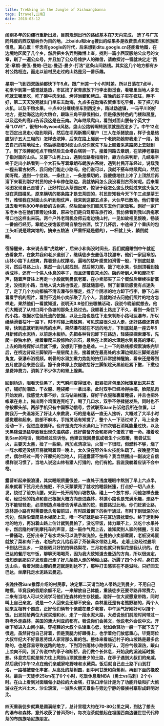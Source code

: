 ```yaml
---
title: Trekking in the Jungle of Xishuangbanna
tags: [travel,云南]
date: 2018-03-12
---
```


#### 阔别多年的边疆行重新出发，目前规划出行的路线基本在7天内完成， 选了与广东同纬度的西双版纳作为目的地，上baidu和bing搜出的结果多是收费景点和旅游团信息，真心累！怀念有google的时代，后来想到ditu.google.cn还能看地图，在边境地区爬了几个乡，然后把乡名弄到微博上查，找到一篇小西双版纳公众号的文章，刷了一遍公众号，并且加了公众号维护人的微信，请教探讨一番就决定走“西定-章朗-曼佤-曼帕-巴达-曼迈-曼夕-打洛”这条山间路线。其实这几个地方都有乡村公路相连，而走以前村民走过的山路是另一番乐趣。

#### 星期一飞到西双版纳都快下午5点，跟广州差一个小时时差。所以日落在7点半，初来乍到第一感觉就是热，市区找了家青旅放下行李出街觅食，看哪里当地人多去吃就去哪里吃，吃了碗牛肉米线、烤非洲鲫和烤瓜。夜晚的蚊子实在疯狂，睡不好，第二天天没亮就出门坐车去勐海，九点多在勐海农贸集市吃早餐，买了把刀和火机，以及干粮水果。十点40分继续坐车到西定乡，路过勐遮镇，一马平川的好地方，是勐海这边的大粮仓，跟珠三角平原很相似，但是傣族特色的门楼和房屋，以及远处的高山告诉我这是在云南。汽车继续爬山，看到对面山腰有个英文字母“LOVE”，很有Hollywood风格，盘山公路转啊转到顶就是西定乡了。中午12点在西定出发走小路到坝丙，然后在坝丙新寨问屠户（三人在杀猪放血，样子也是络腮胡子五大三粗的）怎样去浓捧，后来在路上碰到一个老奶奶她带我走了一段，她去自己的茶地松土，然后她指着对面山头说你就先下后上顺着采茶路爬上去就到了。到了浓捧就吃点干粮然后去金塔白塔转一下。接着问路去章朗，在浓捧老寨指了指对面的山头。又要下山再上山，遇到岔路看指南针，靠方向来判断，几经艰辛终于走出小路看到一个大石头写着章朗布朗族古茶树，遇到村民开车经过，说载我一程去看古树茶，我问他们能走小路吗，他们说可以，我就不搭车继续爬山，然后爬呀爬，遇到一个岔路，一条往上，一条是横切的，我傻傻地往上冲了上顶然后再溜下来看到刚才村民的皮卡车停在路边，我就纳闷怎么我没看到古茶树呢。后来看地图发现自己走错了，正好村民从茶园出来，惊讶于我怎么这么快就过来这头但又没在茶园碰见，原来横切的那条路才是去茶园的，村民告知我今天下午三点是茶王节，难怪我在对面山头听到炮仗声，我来到这都五点多，大伙早已散场。他们带我进去看号称800年树龄的古树茶，然后就坐他们顺风车去他们家做客。刚好一家广东老乡也在他们家旁边住着，原来他们是自驾房车旅行的，我仿佛看到我以后拖家带口也这样出来玩。两个户外老司机会师云南边境山村，一见如故相见恨晚，畅谈一番旅行经历。章朗之夜饱饭后喝自酿包谷酒，饮了几杯后，中途来了个重庆的包工头听说是建宾馆的，搞来五粮液（严重怀疑是假的），一杯就上头，躺倒就睡。      

#### 宿醉醒来，本来说去看“虎跳峡”，后来小和尚没时间去，我们就磨蹭到中午就近去看象井，在象井我和老乡道别了，继续徒步去曼佤寻找瀑布，他们一家回章朗。山林小路下山很爽，靠着登山杖撑地，遍地的枯叶感觉如滑雪一般，下到底就是河，然后寻路上山，果然一会儿就找到，然后努力爬，饿了吃水果，快到顶看到独树成林，还有一个供人休息的亭子，而且还带自来水的。隐约听到人声和摩托车声，随着声音往上再走一小段就到曼佤老寨，在小卖部买了三个蛋然后继续往新寨走，没找到小路，当地人说大路也很近，那就随意吧，到了新寨后感觉有点迷失了，走了几个方向都搞不清去瀑布往哪走，找了个阴凉的地方卸下行李，静下心来看看手机的照片，看到不远处小卖部聚了几个人，我就跑过去问他们照片的地方怎样走，果然他们一看就知道，说明天3.8他们去哪搞活动，我说今晚前就想去，他们大概说了从村口两个鱼塘的那条土路过去。我顺着土路走了不久，看到一条往下的小路，根据水往低处流的依据，以及土路也是往下走来判断小路可达瀑布，所以继续滑着枯叶一路下，时不时碰上蜘蛛网，可见这路很久没人走，还好路痕还算清晰，快到底就听到响亮的水声，果然瀑布就在不远的地方，下到底就是一座去年5月新修的水泥桥，以前是木板桥。先把各种背包卸下在路边，轻装探探索瀑布，先爬一段独木桥，接着攀爬三段惊险的岩石，最后在上面的水潭趟水到最高的瀑布，上去的路线探好以后就下撤，没想到下撤也是难。一上一下的路线都探索演练完毕后，在桥边背起三脚架再一层层爬上去，接着就在最高处的水潭边架起三脚架选好角度，录瀑布浴视频，刺骨的水温加重力势能的拍打非常提神醒脑，看来还是等到五月底那会来更合适。擦干身体穿上衣服收拾好三脚架趁天黑前赶紧下撤，下撤也是费神费力，消耗了不少体力和肾上腺素。

#### 回到桥边，眼看天快黑了，天气瞬间变得很冷，赶紧把背包里的帐篷拿出来并支好，铺好防潮垫，干衣服、睡袋都一一拿出来，此时双手已经冷得抽搐，脸部肌肉开始发麻，我感觉大事不妙，立马钻进帐篷，穿好干衣服和裹着睡袋，并且也把外帐罩在身上，掏出两个鸡蛋连壳吃了，喝了几口水，双手不停揉搓发热，同时也不停按摩头部。两部手机只有中国移动信号，尝试联系Sam告诉他我所在位置，以防我万一失温冻死了好让人来救我，巧的是电话一直无人接听，大概过了大半小时感觉暖和起来，脸部不麻木，手指灵活有知觉了，整个人一下活过来了，马上全身活动一下，促进血液循环。也许是洗完冷水澡和上下四次岩石消耗能量过快，以及天黑降温迅猛导致我出现失温病症，还好装备齐全和那两个蛋救了我一命。接着收到Sam的电话，我把经过告诉他，他建议我回曼佤或者生个火取暖，我尝试生火，主要天太黑，捡了一些柴，再加点清凉油，火苗一下很旺，但燃料不够，烧了一阵水都还没烧开将就喝着顶一晚上，太久没在野外生火技能生疏了。夜晚星河灿烂，偶尔经过一两个开摩托的当地人，问道露营不怕吗？我当然摆出一副淡定自信模样说习惯了。当地人说这山林有猎人打猎的，他们有枪。我说我躺着应该不会中枪。

#### 露营听起来很浪漫，其实睡眠质量很差，一直处于浅度睡眠中熬到了早上六点半，起来就着下弦月光去施肥，不久天蒙蒙亮了就收拾睡袋帐篷，打点好一切八点出发，绕过了前方山腰，来到一处开阔的山坡牧场，碰上一个放牛郎，问他怎样去曼帕，经过他的指点和自己根据大概方向走进森林，林道小路也是充满乐趣，走路千万不能轻轻走，必须制造点噪音告诉草丛里的蛇，我要路过此地，你们赶紧让路，这林道小路有时需要低头匍匐前进，有时踩着倒下的树干通过，有时下到很深的水沟边，然后沿着简易木梯爬上去，唯一不好就是蚊子在耳边骚扰着你。终于走到种地的地方，再沿着山路上估计就到曼帕了，没吃早饭，体力跟不上，又吃个水果补补，然后隐约听到摩托车的声音，就一鼓作气爬上去，谁知爬到人家的猪圈，引起一番骚动，还好出来了有水龙头可以洗手和洗脸。在曼帕小卖部煮面，老板没鸡蛋就放了菜和肉下去，老板的女儿给我添了茶装满水带路上喝。 走着土路经过曼坝卡到达巴达乡，一路很晒只好拍拍驿路梨花，三月初也就只有梨花是我认识的。在巴达的餐厅吃午饭，聊聊天喝喝茶，因为我大致知道去曼迈的方向，所以很淡定，谁知走到那边才发现自己走了好几条猎人走的崎岖山路，折腾了四个小时，身在这边山头，看着对面山腰的曼迈就是到达不了，那种打击感实在不是滋味。只好回去巴达，坐摩托走水泥路去曼迈。

#### 夜晚住宿Sam推荐介绍的村民家，决定第二天请当地人带路走到曼夕，不用自己瞎摸，毕竟我的假期余额不足，一来解放自己体能，重装徒步还要寻路非常费力，二来有当地人可以交流学习他们在森林的生存技能。刚好一位大叔愿意带路，同时叫上自己亲友，说是一个人回来会无聊不安全，森林里还是有老熊野猪的，两个人回来互相有个照应，正好他们俩有个亲戚在曼夕老寨，中午运气好刚好可以蹭个饭。出发前给两位大叔买烟和水，走了一段水泥大路，大叔说他们前段时间带过一群老外走森林，美国的澳大利亚的都有。我说你们会英文，他说老外会说中文。开始下坡进入山间小路，穿拖鞋的大叔个头矮重心低，犹如会轻功一般一下就下去了很远，虽然背包自己背着，但是我腿力好跟得上，也学着他们放低重心，毕竟两位大叔年纪大不好意思劳烦人家背那么重的包。整体来看临近村子的山坡路是最多岔路的，也是容易导致迷路的地方，下到河谷雨林小路很好认，河谷气候湿热，跟山上凉爽不同，到了传说中的亭子和断桥，我们做个长休息，开始我的溪流延时摄影。休息完后就是努力往上爬到山顶就是曼夕的土路，在亭子遇到大叔们的亲戚，然后我们中午12点在他们亲戚家吃野味和水蕨菜。饭后就自己走土路下山到打洛，一路植被变化丰富，从高处的茶树圆，到中间甘蔗和芭蕉树，再到下面的橡胶林。最后一天徒步25km花了6个小时，吃饭休息看NBA（勇士vs马刺）2个小时。在山上看到对面缅甸小勐拉的大金塔，打洛口岸估计是为了功能升级和扩大旅游业在大兴土木，沙尘滚滚，一派热火朝天景象与旁边宁静的傣族村寨形成鲜明对比。

#### 四天重装徒步就算是圆满结束了，总计里程大约在70-80公里之间，到达了想去的瀑布和森林，意外收获了普洱茶叶，每次泡茶就想起在祖国西南边疆世世代代种茶的布朗族哈尼族朋友。
